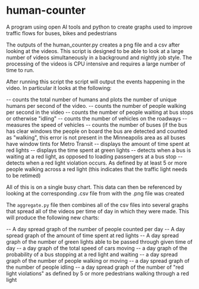 # human-counter
A program using open AI tools and python to create graphs used to improve traffic flows for buses, bikes and pedestrians

The outputs of the human_counter.py creates a png file and a csv after looking at the videos. This script is designed to be able to look at a large number of videos simultaneously in a background and nightly job style. The processing of the videos is CPU intensive and requires a large number of time to run.

After running this script the script will output the events happening in the video. In particular it looks at the following:

-- counts the total number of humans and plots the number of unique humans per second of the video. 
-- counts the number of people walking per second in the video
-- counts the number of people waiting at bus stops or otherwise "idling"
-- counts the number of vehicles on the roadways
-- measures the speed of vehicles
-- counts the number of buses (if the bus has clear windows the people on board the bus are detected and counted as "walking", this error is not present in the Minneapolis area as all buses have window tints for Metro Transit
-- displays the amount of time spent at red lights
-- displays the time spent at green lights
-- detects when a bus is waiting at a red light, as opposed to loading passengers at a bus stop
-- detects when a red light violation occurs. As defined by at least 5 or more people walking across a red light (this indicates that the traffic light needs to be retimed)

All of this is on a single busy chart. This data can then be referenced by looking at the corresponding .csv file from with the .png file was created

The `aggregate.py` file then combines all of the csv files into several graphs that spread all of the videos per time of day in which they were made. This will produce the following new charts:

-- A day spread graph of the number of people counted per day
-- A day spread graph of the amount of time spent at red lights
-- A day spread graph of the number of green lights able to be passed through given time of day
-- a day graph of the total speed of cars moving
-- a day graph of the probability of a bus stopping at a red light and waiting 
-- a day spread graph of the number of people walking or moving
-- a day spread graph of the number of people idling
-- a day spread graph of the number of "red light violations" as defined by 5 or more pedestrians walking through a red light
